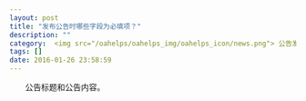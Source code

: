```yaml
---
layout: post
title: "发布公告时哪些字段为必填项？"
description: ""
category:  <img src="/oahelps/oahelps_img/oahelps_icon/news.png"> 公告发布与管理
tags: []
date: 2016-01-26 23:58:59
---
```

&#160; &#160; &#160; &#160;公告标题和公告内容。
